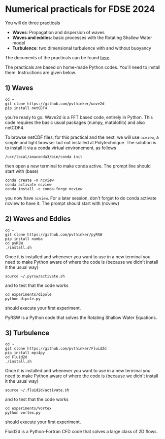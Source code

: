 # Numerical practicals for FDSE 2024

You will do three practicals

 - **Waves**: Propagation and dispersion of waves
 - **Waves and eddies**: basic processes with the Rotating Shallow Water model
 - **Turbulence**: two dimensional turbulence with and without buoyancy

The documents of the practicals can be found [here](https://filesender.renater.fr/?s=download&token=1e2ee043-bef7-4e55-b8ce-fc2da6c39ace)

The practicals are based on home-made Python codes. You'll need to
install them. Instructions are given below.


## 1) Waves

```console
cd ~
git clone https://github.com/pvthinker/wave2d
pip install netCDF4
```

you're ready to go. Wave2d is a FFT based code, entirely in
Python. This code requires the basic usual packages (numpy,
matplotlib) and also netCDF4.

To browse netCDF files, for this practical and the next, we will use
`ncview`, a simple and light browser but not installed at
Polytechnique. The solution is to install it via a conda virtual
environement, as follows

```console
/usr/local/anaconda3/bin/conda init
```

then open a new terminal to make conda active. The prompt line should start with (base)

```console
conda create -n ncview
conda activate ncview
conda install -c conda-forge ncview
```

you now have `ncview`. For a later session, don't forget to do conda
activate ncview to have it. The prompt should start with (ncview)



## 2) Waves and Eddies

```console
cd ~
git clone https://github.com/pvthinker/pyRSW
pip install numba
cd pyRSW
./install.sh
```

Once it is installed and whenever you want to use in a new terminal you need to make Python aware of where the code is (because we didn't install it the usual way)

```console
source ~/.pyrsw/activate.sh
```

and to test that the code works

```console
cd experiments/dipole
python dipole.py
```

should execute your first experiment.


PyRSW is a Python code that solves the Rotating Shallow Water Equations.





## 3) Turbulence


```console
cd ~
git clone https://github.com/pvthinker/Fluid2d
pip install mpi4py
cd Fluid2d
./install.sh
```

Once it is installed and whenever you want to use in a new terminal you need to make Python aware of where the code is (because we didn't install it the usual way)

```console
source ~/.fluid2d/activate.sh
```

and to test that the code works

```console
cd experiments/Vortex
python vortex.py
```

should execute your first experiment.


Fluid2d is a Python-Fortran CFD code that solves a large class of 2D flows.
